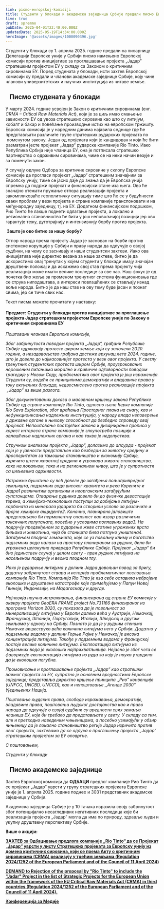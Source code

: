 ```yaml
---
link: pismo-evropskoj-komisiji
title: Студенти у блокади и академска заједница Србије предали писмо Европској комисији
live: true
draft: spremno
pubDate: 2025-04-01T22:40:00.000Z
updatedDate: 2025-05-19T14:34:00.000Z
heroImage: '@assets/images/1000090396.jpg'
---
```

Студенти у блокади су 1. априла 2025. године предали на писарницу Делегацији Европске уније у Србији писмо намењено Европској комисији против иницијативе за проглашавање пројекта „Јадар” стратешким пројектом ЕУ у складу са Законом о критичним сировинама ЕУ. Поред студената у блокади, исти захтев Европској комисији су предали и чланови академске заједнице Србије, коју чине чланови универзитетских и научних институција из читаве земље.

<h2>Писмо студената у блокади</h2>

У марту 2024. године усвојен је Закон о критичним сировинама (енг. _CRMA – Critical Raw Materials Act_), који је за циљ имао смањење зависности ЕУ од увоза стратешких сировина као што су литијум, кобалт и бакар и повећање производње истих на европском тржишту.  Европска комисија је у наредним данима најавила седнице где ће представљати различите групе стратешких рударских пројеката по  поменутом закону. Један од пројеката који је кандидован и који ће бити разматран јесте пројекат „Јадар“ рударске компаније Rio Tinto. Иако Република Србија није чланица ЕУ, oна је потписала стратешко партнерство о одрживим сировинама, чиме се на неки начин везује и за поменути закон.  

У случају одлуке Одбора за критичне сировине у склопу Европске комисије да прогласи пројекат „Јадар“ стратешким значајним за Европску унију, тиме се јасно даје до знања да је Европска унија спремна да подржи пројекат и финансијски стане иза њега. Ово ће значајно отежати пружање отпора реализацији пројекта и закомпликоваће геополитичку ситуацију тиме што ће се у будућности сваки проблем у вези пројекта и стране компаније транспоновати и на међународну заједницу, тј. на ЕУ. Додатном финансијском подршком, Рио Тинто ће лакше поднети одлагање пројекта, а локално и регионално становништво ће бити у још неповољнијој позицији јер ово гарантује тежу, дуготрајнију и интензивнију борбу против пројекта.

 <b>**Зашто је ово битно за нашу борбу**?</b>

Отпор народа према пројекту Јадар је заснован на борби против системске корупције у Србији и праву народа да одлучује о својој судбини, на чему се заснивају и наши студентски захтеви. Иако ова иницијатива није директно везана за наше захтеве, битно је да искористимо овај тренутак у којем студенти у блокади имају значајан друштвени положај и да искажемо свој став према пројекту чија реализација може имати велике последице за све нас. Наш фокус је од почетка био жеља за променом тренутног система функционисања где се струка ниподаштава, а интереси повлашћених се стављају изнад воље народа. Битно је да наш став на ову тему буде јасан и познат свима, јер се тиче свих нас.

Текст писма можете прочитати у наставку:

<h4>Предмет: Студенти у блокади против иницијативе за проглашење пројекта Јадар стратешким пројектом Европске уније по Закону о критичним сировинама ЕУ </h4>

_Поштовани чланови Европске комисије,_

_Због забринутости поводом пројекта „Јадар“, грађани Републике Србије одржавају протесте широм земље који су започели 2020. године, а незадовољство грађана достиже врхунац лета 2024. године, што је довело до најмасовнијег протеста у вези овог пројекта. У светлу тренутних студентских протеста широм Србије, проузрокованих нерешеним питањима моралне и кривичне одговорности поводом трагедије у Новом Саду, проблематика овог пројекта је још израженија. Студенти су, водећи се принципима демократије и владавине права у току актуелних блокада, недвосмислено против реализације пројекта  „Јадар“ из више разлога._

_Због документованих доказа о масовном кршењу закона Републике Србије од стране компаније Rio Tinto, односно њене ћерке компаније Rio Sava Exploration, због враћања Просторног плана на снагу, као и нефункционисања надлежних институција, у народу влада неповерење у државне органе и њихову способност да безбедно спроведу овај пројекат. Непоштовање постојећих закона и дизајнирање прописа у корист интереса стране компаније је злоупотреба позиције и овлашћења надлежних органа и као таква је недопустива._

_Стручном анализом пројекта „Јадар“, долазимо до апсурда - пројекат који је у јавности представљен као безбедан за животну средину и просперитетан за тамошње становништво и економију Србије, изричито штети животној средини и угрожава животе становништва, како на локалном, тако и на регионалном нивоу, што је у супротности са циљевима одрживости._

_Истражне бушотине су већ довеле до загађења пољопривредног земљишта, подземних вода високог квалитета и река Корените и Јадра1 различитим органским и неорганским загађујућим супстанцама. Отварање рудника довело би до физичке девастације терена, a хемијско-технолошки поступци за добијање литијум-карбоната из минерала јадарита би створили услове за различите и бројне хемијске акциденте2. Коначно, планирано јаловиште представљало би перманентну опасност као извор различитих токсичних полутаната, посебно у условима поплавних вода3. На подручју предвиђеном за рударење живе стотине угрожених врста биљака и животиња, чијa би стаништa билa потпуно уништена4. Загађењем плодног земљишта, које се уз повољну климу и богатство подземних вода налази на простору планираном за рудник, била би угрожена целокупна привреда Републике Србије. Пројекат „Јадар“ би био јединствен случај у целом свету - први рудник литијума на насељеном подручју и веома плодном тлу._

_Иако је рударење литијума у долини Јадра довољан повод за бригу, додатну забринутост ствара и историја проблематичног пословања компаније Rio Tinto. Компанија Rio Tinto је иза себе оставила небројене еколошке и друштвене катастрофе које примећујемо у Папуи Новој Гвинеји, Индонезији, на Мадагаскару и другде._

_Најновија научна истраживања, финансирана од стране ЕУ комисије у оквиру пројекта GeoERA FRAME project No.731166 финасираног из програма Horizon 2020, су показала да је повољност за минерализацију литијума у Европи далеко већа у Аустрији, Немачкој, Француској, Шпанији, Португалији, Италији, Шведској и другим земљама у односу на Србију. Познато је да је у рудним стенама Немачке вишеструко већа количина литијума него у Србији. Додатно у подземним водама у долини Горње Рајне у Немачкој је висока концентрација литијума. Такође у подземним водама у Француској постоје велике количине литијума. Експлоатација литијума из подземних вода је еколошки најприхватљивија. Нејасно је због чега се фаворизује експлоатација литијума из руда за коју је наука утврдила да је еколошки погубна._

_Промовисање и проглашавање пројекта „Јадар” као стратешки важног пројекта за ЕУ, супротно је основним вредностима Европске заједнице; представља директно кршење принципа ,,Рио” конвенције (UNFCC, UNCBD, UNCCD), као и непоштовање ,,Агенде 2030” Уједињених Нација._

_Поштовање људских права, слободе изражавања, демократије, владавине права, поштовања људског достојанства као и право народа да одлучује о својој судбини су вредности свих земаља чланица ЕУ, које би требало да представљате у свету. У складу са тим, али и претходно наведеним чињеницама, а посебно узимајући у обзир чињеницу да је локално становништво регије Јадар изричито против овог пројекта, захтевамо да се одлука о проглашењу пројекта „Јадар“ стратешким пројектом за ЕУ оповргне._

_С поштовањем,_

_Студенти у блокади_

<section>

<h2>Писмо академске заједнице</h2>

Захтев Европској комисији да **ОДБАЦИ** предлог компаније Рио Тинто да се пројекат „Јадар“ уврсти у групу стратешких пројеката Европске уније је 1. априла 2025. године поднео и 3031 представник академске заједнице у Србији.

Академска заједницa Србије је у 10 тачака изразила своју забринутост због потенцијално несагледивих негативних последица које би реализација пројекта „Јадар” могла да има по природу, здравље људи и укупну друштвену перспективу Србије.

**Више о акцији:**

<a href="https://drive.google.com/file/d/1a3WGRm45-9N8A4vuqTidiF2iHFUQj866/view">[ЗАХТЕВ за Одбацивање предлога компаније „Rio Tinto“ да се Пројекат „Јадар“ уврсти у листу Стратешких пројеката за Европску унију из домена критичних сировина, који се према Акту о критичним сировинама (CRMA) реализују у трећим земљама (Regulation 2024/1252 of the European Parliament and of the Council of 11 April 2024)](https://drive.google.com/file/d/1a3WGRm45-9N8A4vuqTidiF2iHFUQj866/view?usp=drive_link)</a>

<a href="https://drive.google.com/file/d/1q8MUQ4LBhdapJgEx4CoT1HP9Y2CwG2pW/view">[DEMAND to Rejection of the proposal by "Rio Tinto" to include the "Jadar" Project in the list of Strategic Projects for the European Union within the framework of the EU Critical Raw Materials Act (CRMA) in third countries (Regulation 2024/1252 of the European Parliament and of the Council of 11 April 2024).](https://drive.google.com/file/d/1q8MUQ4LBhdapJgEx4CoT1HP9Y2CwG2pW/view?usp=drive_link)</a>

<a href="https://www.youtube.com/live/j4JxjtKYjIE">[Конференција за Медије](https://www.youtube.com/live/j4JxjtKYjIE)</a>

</section>

<style>
    details b {
        font-weight: bold;
        color: var(--accent);
    }
    a {
        color: var(--accent);
        font-weight: bold;
    }
    h2 {
        border-left: 0.4rem var(--accent) solid;
        padding-left: 0.8rem;
    }
    ol {
        padding-inline-start: 4rem;
        display: flex;
        flex-direction: column;
        gap: 0.5rem;
    }

    ol ::marker {
        font-size: 1.5rem;
        font-weight: 700;
        line-height: 1;
    }

    blockquote em {
        color: var(--accent-dark);
        font-style: italic;
    }

    details {
        width: 100%;
    }

    details summary {
        cursor: pointer;
        padding: 1rem;
        border: 1px solid black;
        border-radius: 0.5rem;
    }
</style>
